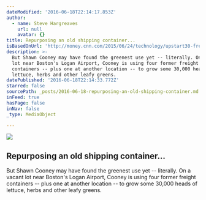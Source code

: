 ```yaml
---
dateModified: '2016-06-18T22:14:17.853Z'
author:
  - name: Steve Hargreaves
    url: null
    avatar: {}
title: Repurposing an old shipping container...
isBasedOnUrl: 'http://money.cnn.com/2015/06/24/technology/upstart30-freight-farms/index.html'
description: >-
  But Shawn Cooney may have found the greenest use yet -- literally. On a vacant
  lot near Boston's Logan Airport, Cooney is using four former freight
  containers -- plus one at another location -- to grow some 30,000 heads of
  lettuce, herbs and other leafy greens.
datePublished: '2016-06-18T22:14:33.772Z'
starred: false
sourcePath: _posts/2016-06-18-repurposing-an-old-shipping-container.md
inFeed: true
hasPage: false
inNav: false
_type: MediaObject

---
```

<article style=""><img src="https://imgflo.herokuapp.com/graph/vahj1ThiexotieMo/131cded8b1b20898b9b6fee629014fff/noop.jpg?input=http%3A%2F%2Fi2.cdn.turner.com%2Fmoney%2Fdam%2Fassets%2F150609120556-corner-stalk-780x439.jpg" /><h1>Repurposing an old shipping container...</h1><p>But Shawn Cooney may have found the greenest use yet -- literally. On a vacant lot near Boston's Logan Airport, Cooney is using four former freight containers -- plus one at another location -- to grow some 30,000 heads of lettuce, herbs and other leafy greens.</p></article>